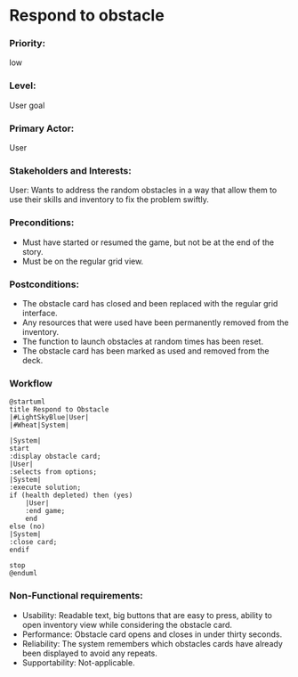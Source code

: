 # Respond to obstacle

### Priority:
low
### Level:
User goal
### Primary Actor:
User

### Stakeholders and Interests:
<p>
User: Wants to address the random obstacles in a way that allow them to use their 
skills and inventory to fix the problem swiftly.</p>

### Preconditions:

<ul>
<li>Must have started or resumed the game, but not be at the end of the story. </li>
<li>Must be on the regular grid view.</li>
</ul>

### Postconditions:

<ul>
<li>The obstacle card has closed and been replaced with the regular grid interface.</li>
<li>Any resources that were used have been permanently removed from the inventory.</li>
<li>The function to launch obstacles at random times has been reset.</li>
<li>The obstacle card has been marked as used and removed from the deck.</li>
</ul>

### Workflow
```PlantUML
@startuml
title Respond to Obstacle
|#LightSkyBlue|User|
|#Wheat|System|

|System|
start
:display obstacle card;
|User|
:selects from options;
|System|
:execute solution;
if (health depleted) then (yes)
    |User|
    :end game;
    end
else (no)
|System|
:close card;
endif

stop
@enduml
```

### Non-Functional requirements:
<ul>
<li>Usability: Readable text, big buttons that are easy to press, ability to open inventory view
while considering the obstacle card. </li>
<li>Performance: Obstacle card opens and closes in under thirty seconds.</li>
<li>Reliability: The system remembers which obstacles cards have already been displayed to avoid any repeats.</li>
<li>Supportability: Not-applicable. </li>
</ul>